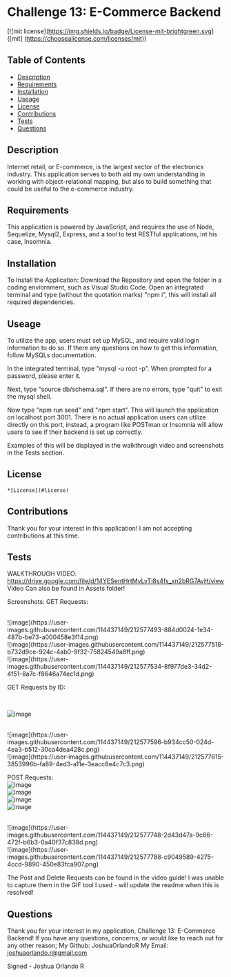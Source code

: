
  # Challenge 13: E-Commerce Backend

  [![mit license](https://img.shields.io/badge/License-mit-brightgreen.svg] ([mit] (https://choosealicense.com/licenses/mit))
  
  ## Table of Contents 
  * [Description](#description) 
  * [Requirements](#requirements) 
  * [Installation](#installation) 
  * [Useage](#useage) 
  * [License](#license) 
  * [Contributions](#contributions)
  * [Tests](#tests) 
  * [Questions](#questions) 
 
  ## Description
  Internet retail, or E-commerce, is the largest sector of the electronics industry. This application serves to both aid my own understanding in working with object-relational mapping, but also to build something that could be useful to the e-commerce industry.  

  ## Requirements
  This application is powered by JavaScript, and requires the use of Node, Sequelize, Mysql2, Express, and a tool to test RESTful applications, int his case, Insomnia.

  ## Installation
  To Install the Application: Download the Repository and open the folder in a coding enviornment, such as Visual Studio Code. Open an integrated terminal and type (without the quotation marks) "npm i", this will install all required dependencies. 

  ## Useage
  To utilize the app, users must set up MySQL, and require valid login information to do so. If there any questions on how to get this information, follow MySQLs documentation.
  
  In the integrated terminal, type "mysql -u root -p". When prompted for a password, please enter it.

  Next, type "source db/schema.sql". If there are no errors, type "quit" to exit the mysql shell. 
  
  Now type "npm run seed" and "npm start". This will launch the application on localhost port 3001. There is no actual application users can utilize directly on this port, instead, a program like POSTman or Insomnia will allow users to see if their backend is set up correctly. 
  
  Examples of this will be displayed in the walkthrough video and screenshots in the Tests section. 

  ## License 
  
    *[License](#license)

  ## Contributions
  Thank you for your interest in this application! I am not accepting contributions at this time.

  ## Tests 
  WALKTHROUGH VIDEO: https://drive.google.com/file/d/14YESentHrtMvLvTi8s4fs_xn2bRG7AvH/view 
  <br>
  Video Can also be found in Assets folder! 
  
  
  Screenshots:
  GET Requests: 
  
  <br>
  ![image](https://user-images.githubusercontent.com/114437149/212577493-884d0024-1e34-487b-be73-a000458e3f14.png)

  <br>
  ![image](https://user-images.githubusercontent.com/114437149/212577518-b732d9ce-924c-4ab0-9f32-75824549a8ff.png)

  <br>
  ![image](https://user-images.githubusercontent.com/114437149/212577534-8f977de3-34d2-4f51-8a7c-f8646a74ec1d.png)
  <br>
  
  GET Requests by ID: 
  
  <br>
  
  ![image](https://user-images.githubusercontent.com/114437149/212577563-0c2c23d1-6184-439b-a92d-0866ee33860f.png)

  <br>
  ![image](https://user-images.githubusercontent.com/114437149/212577596-b934cc50-024d-4ea3-b512-30ca4dea428c.png)

  <br>
  ![image](https://user-images.githubusercontent.com/114437149/212577615-3853996b-fa89-4ed3-a11e-3eacc8e4c7c3.png)

  <br>
  
  POST Requests: 
  <br>
  ![image](https://user-images.githubusercontent.com/114437149/212577650-1687c915-f121-46d2-b150-845f6d443817.png)
  <br>
  ![image](https://user-images.githubusercontent.com/114437149/212577668-c2612604-f9fa-4c27-adea-b213da331f5d.png)
  <br>
  ![image](https://user-images.githubusercontent.com/114437149/212577692-ffb20147-eed9-4218-b386-0471418467f7.png)
  <br>
  ![image](https://user-images.githubusercontent.com/114437149/212577727-d7445417-1804-4d97-981b-f11f2b7879cf.png)
  
  <br>
  ![image](https://user-images.githubusercontent.com/114437149/212577748-2d43d47a-9c66-472f-b6b3-0a40f37c838d.png)
  <br>
  ![image](https://user-images.githubusercontent.com/114437149/212577788-c9049589-4275-4ccd-9890-450e83fca907.png)
  
  <br>
  
  The Post and Delete Requests can be found in the video guide! I was unable to capture them in the GIF tool I used - will update the readme when this is resolved! 

  ## Questions 
  Thank you for your interest in my application, Challenge 13: E-Commerce Backend! 
  If you have any questions, concerns, or would like to reach out for any other reason;
  My Github: JoshuaOrlandoR
  My Email: joshuaorlando.r@gmail.com


  Signed - Joshua Orlando R
